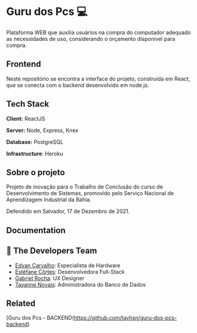 # Guru dos Pcs :computer:

Plataforma WEB que auxilia usuários na compra do computador adequado as necessidades de uso, considerando o orçamento disponível para compra.



## Frontend

Neste repositório se encontra a interface do projeto, construida em React, que se conecta com o backend desenvolvido em node.js. 



## Tech Stack

**Client:** ReactJS

**Server:** Node, Express, Knex

**Database:** PostgreSQL

**Infrastructure**: Heroku




## Sobre o projeto

Projeto de inovação para o Trabalho de Conclusão do curso de Desenvolvimento de Sistemas, promovido pelo Serviço Nacional de Aprendizagem Industrial da Bahia.

Defendido em Salvador, 17 de Dezembro de 2021.



## Documentation




## 🚀 The Developers Team

- [Edvan Carvalho](https://www.github.com/dwdarak): Especialista de Hardware
- [Estéfane Côrtes](https://www.github.com/estefaneluz): Desenvolvedora Full-Stack
- [Gabriel Rocha](https://www.github.com/Gabriell-Rocha): UX Designer
- [Tayanne Novais](https://www.github.com/tayhsn): Administradora do Banco de Dados



## Related

[Guru dos Pcs - BACKEND(https://github.com/tayhsn/guru-dos-pcs-backend)